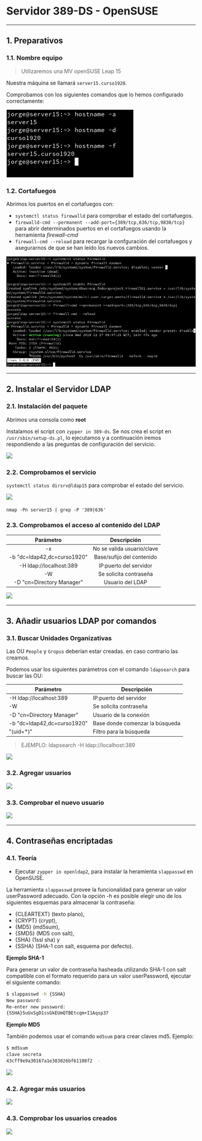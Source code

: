 
# Servidor 389-DS - OpenSUSE

---

## 1. Preparativos

### 1.1. Nombre equipo

> Utilizaremos una MV openSUSE Leap 15

Nuestra máquina se llamará `server15.curso1920`.

Comprobamos con los siguientes comandos que lo hemos configurado correctamente:

![](./images/hostname.png)

### 1.2. Cortafuegos

Abrimos los puertos en el cortafuegos con:
* `systemctl status firewalld` para comprobar el estado del cortafuegos.
* `firewalld-cmd --permanent --add-port={389/tcp,636/tcp,9830/tcp}` para abrir determinados puertos en el cortafuegos usando la herramienta *firewall-cmd*
* `firewall-cmd --reload` para recargar la confguración del cortafuegos y asegurarnos de que se han leído los nuevos cambios.

![](./images/1-2-firewalld.png)

---

## 2. Instalar el Servidor LDAP

### 2.1. Instalación del paquete

Abrimos una consola como **root**

Instalamos el script con `zypper in 389-ds`.
Se nos crea el script en `/usr/sbin/setup-ds.pl`, lo ejecutamos y a continuación iremos respondiendo a las preguntas de configuración del servicio.

![](./images.png)

### 2.2. Comprobamos el servicio

`systemctl status dirsrv@ldap15` para comprobar el estado del servicio.

![](./images/.png)

`nmap -Pn server15 | grep -P '389|636'`

### 2.3. Comprobamos el acceso al contenido del LDAP

| Parámetro                   | Descripción                |
| :-------------------------: | :------------------------: |
| -x                          | No se valida usuario/clave |
| -b "dc=ldap42,dc=curso1920" | Base/sufijo del contenido  |
| -H ldap://localhost:389     | IP:puerto del servidor     |
| -W                          | Se solicita contraseña     |
| -D "cn=Directory Manager"   | Usuario del LDAP           |

![](./images/.png)

---

## 3. Añadir usuarios LDAP por comandos

### 3.1. Buscar Unidades Organizativas

Las OU `People` y `Gropus` deberían estar creadas. en caso contrario las creamos.

Podemos usar los siguientes parámetros con el comando `ldapsearch` para buscar las OU:

|      Parámetro              | Descripción                     |
| --------------------------- | ------------------------------- |
| -H ldap://localhost:389     | IP:puerto del servidor          |
| -W                          | Se solicita contraseña          |
| -D "cn=Directory Manager"   | Usuario de la conexión          |
| -b "dc=ldap42,dc=curso1920" | Base donde comenzar la búsqueda |
| "(uid=*)"                   | Filtro para la búsqueda         |

> EJEMPLO:
> ldapsearch -H ldap://localhost:389

![](./images.png)

### 3.2. Agregar usuarios



![](./images/.png)

### 3.3. Comprobar el nuevo usuario



![](./images/.png)

---

## 4. Contraseñas encriptadas

### 4.1. Teoría

* Ejecutar `zypper in openldap2`, para instalar la heramienta `slappasswd` en OpenSUSE.

La herramienta `slappasswd` provee la funcionalidad para generar un valor userPassword adecuado. Con la opción -h es posible elegir uno de los siguientes esquemas para almacenar la contraseña:
* {CLEARTEXT} (texto plano),
* {CRYPT} (crypt),
* {MD5} (md5sum),
* {SMD5} (MD5 con salt),
* {SHA} (1ssl sha) y
* {SSHA} (SHA-1 con salt, esquema por defecto).

**Ejemplo SHA-1**

Para generar un valor de contraseña hasheada utilizando SHA-1 con salt compatible con el formato requerido para un valor userPassword, ejecutar el siguiente comando:

```bash
$ slappasswd -h {SSHA}
New password:
Re-enter new password:
{SSHA}5uUxSgD1ssGkEUmQTBEtcqm+I1Aqsp37
```

**Ejemplo MD5**

También podemos usar el comando `md5sum` para crear claves md5. Ejemplo:

```bash
$ md5sum
clave secreta
43cff9e9a30167a1e383026bf61108f2  -
```

![](./images.png)

### 4.2. Agregar más usuarios



![](./images/.png)

### 4.3. Comprobar los usuarios creados



![](./images/.png)
